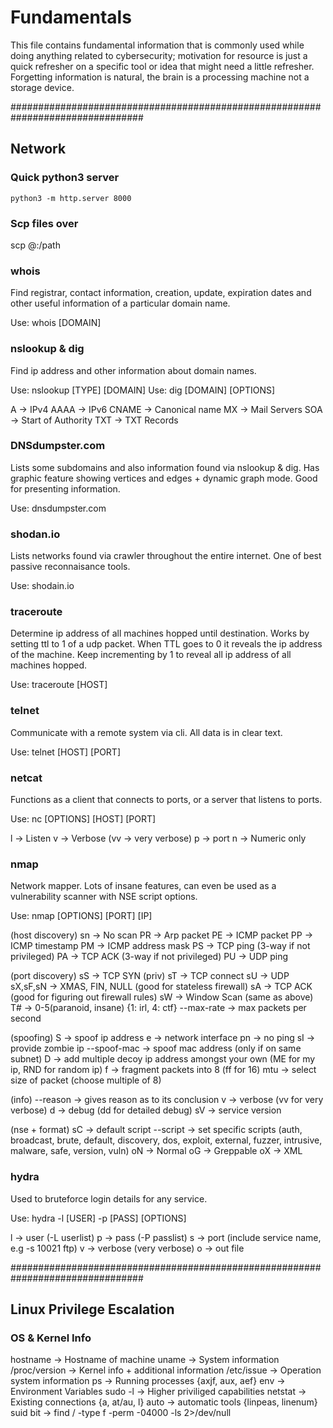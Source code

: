 # Fundamentals

This file contains fundamental information that is commonly used while doing
anything related to cybersecurity; motivation for resource is just a quick
refresher on a specific tool or idea that might need a little refresher.
Forgetting information is natural, the brain is a processing machine not a
storage device.

################################################################################

## Network

### Quick python3 server

`python3 -m http.server 8000`

### Scp files over

scp <file> <user>@<host>:/path

### whois

Find registrar, contact information, creation, update, expiration dates and
other useful information of a particular domain name.

Use: whois [DOMAIN]

### nslookup & dig

Find ip address and other information about domain names.

Use: nslookup \[TYPE] \[DOMAIN]
Use: dig \[DOMAIN] \[OPTIONS]

A -> IPv4
AAAA -> IPv6
CNAME -> Canonical name
MX -> Mail Servers
SOA -> Start of Authority
TXT -> TXT Records

### DNSdumpster.com

Lists some subdomains and also information found via nslookup & dig. Has
graphic feature showing vertices and edges + dynamic graph mode. Good for
presenting information.

Use: dnsdumpster.com

### shodan.io

Lists networks found via crawler throughout the entire internet. One of best
passive reconnaisance tools.

Use: shodain.io

### traceroute

Determine ip address of all machines hopped until destination. Works by setting
ttl to 1 of a udp packet. When TTL goes to 0 it reveals the ip address of the
machine. Keep incrementing by 1 to reveal all ip address of all machines hopped.

Use: traceroute [HOST]

### telnet

Communicate with a remote system via cli. All data is in clear text.

Use: telnet \[HOST] \[PORT]

### netcat

Functions as a client that connects to ports, or a server that listens to ports.

Use: nc \[OPTIONS] \[HOST] \[PORT]

l -> Listen
v -> Verbose (vv -> very verbose)
p -> port
n -> Numeric only

### nmap

Network mapper. Lots of insane features, can even be used as a vulnerability
scanner with NSE script options.

Use: nmap \[OPTIONS] \[PORT] \[IP]

(host discovery)
sn -> No scan
PR -> Arp packet
PE -> ICMP packet
PP -> ICMP timestamp
PM -> ICMP address mask
PS -> TCP ping (3-way if not privileged)
PA -> TCP ACK  (3-way if not privileged)
PU -> UDP ping

(port discovery)
sS -> TCP SYN (priv)
sT -> TCP connect
sU -> UDP
sX,sF,sN -> XMAS, FIN, NULL (good for stateless firewall)
sA -> TCP ACK (good for figuring out firewall rules)
sW -> Window Scan (same as above)
T# -> 0-5(paranoid, insane) {1: irl, 4: ctf}
--max-rate -> max packets per second

(spoofing)
S -> spoof ip address
e -> network interface
pn -> no ping
sI -> provide zombie ip
--spoof-mac -> spoof mac address (only if on same subnet)
D -> add multiple decoy ip address amongst your own
  (ME for my ip, RND for random ip)
f -> fragment packets into 8 (ff for 16)
mtu -> select size of packet (choose multiple of 8)

(info)
--reason -> gives reason as to its conclusion
v -> verbose (vv for very verbose)
d -> debug (dd for detailed debug)
sV -> service version

(nse + format)
sC -> default script
--script -> set specific scripts
  (auth, broadcast, brute, default, discovery, dos, exploit, external, fuzzer,
   intrusive, malware, safe, version, vuln)
oN -> Normal
oG -> Greppable
oX -> XML

### hydra

Used to bruteforce login details for any service.

Use: hydra -l [USER] -p \[PASS] \[OPTIONS]

l -> user (-L userlist)
p -> pass (-P passlist)
s -> port (include service name, e.g -s 10021 ftp)
v -> verbose (very verbose)
o -> out file

################################################################################

## Linux Privilege Escalation

### OS & Kernel Info

hostname -> Hostname of machine
uname -> System information
/proc/version -> Kernel info + additional information
/etc/issue -> Operation system information
ps -> Running processes {axjf, aux, aef}
env -> Environment Variables
sudo -l -> Higher priviliged capabilities
netstat -> Existing connections {a, at/au, l}
auto -> automatic tools {linpeas, linenum}
suid bit -> find / -type f -perm -04000 -ls 2\>/dev/null
